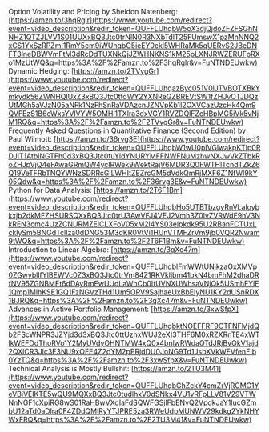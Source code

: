 
Option Volatility and Pricing by Sheldon Natenberg: [https://amzn.to/3hqRglr](https://www.youtube.com/redirect?event=video_description&redir_token=QUFFLUhqbW5oX3djQjdoZFZFSGhNNHZ1QTZJLVV1S01UUXxBQ3Jtc0trNlN0R3NXbTdlT25FUmswX1pzMnNNQ2xCS1YxSzRPZmI1RmY5cm9iWUhqbG5ieEY0ckl5WHRaMk5qUERvS2JBeDNFT3lneDBWVmFtM3dRcDdTUXNkQjJZWHNKNS1kM25pLXNJRWZERUFpRXo1MzUtWQ&q=https%3A%2F%2Famzn.to%2F3hqRglr&v=FuNTNDEUwkw) Dynamic Hedging: [https://amzn.to/2TVvgGr](https://www.youtube.com/redirect?event=video_description&redir_token=QUFFLUhqazByc051V0lJTVBOTXBkYmkydk56ZWNHQlUxZ3xBQ3Jtc0ttdWY2YXNReGZBREVtSW1fZHJvOTJDQzUtMGh5aVJzN05aNFk1NzFhSnRaVDAzcnJZNVpKb1I2OXVCazUzcHk4Qm9QVFEzS1B6cWxsYVlVYW5OMHl1TXlra3dxVGY1RVZDQlFZcHBpMG5iVk5vNjM1RQ&q=https%3A%2F%2Famzn.to%2F2TVvgGr&v=FuNTNDEUwkw) Frequently Asked Questions in Quantitative Finance (Second Edition) by Paul Wilmott: [https://amzn.to/36rvg3E](https://www.youtube.com/redirect?event=video_description&redir_token=QUFFLUhqbW1wU0pIVGlwakpKTlp0RDJiT1AtblNGTFh0d3xBQ3Jtc0tuYldYNURYMFFNWFNuMzhwNXJwVkZTbkRoZHJpVjQ4eFAwaGRmQW4yclRWek9WektRajV6MDR3Q0FWTHlTcndTZkZ6Q19VeTFRbTNQYWNzSDRRcGlLWHItZEZrcGM5dVdkQmRjMXF6Z1NfWl9kY05Qdw&q=https%3A%2F%2Famzn.to%2F36rvg3E&v=FuNTNDEUwkw) Python for Data Analysis: [https://amzn.to/2T6F1Bm](https://www.youtube.com/redirect?event=video_description&redir_token=QUFFLUhqbHo5UTBTbzgyRnVLaloybkxjb2dkMFZHSURSQXxBQ3Jtc0trU3AwVFJ4VEJ2Vmh3Z0lvZVRWdF9hV3NkREN3cmc4UzZCNURMZElCLXFoV05xM2l4YS03elpkdk95U2RBanFCTUxLcklySm5BNGdTclIza0dDNG53M3dKR0VtVi1HUnVTMFZrVm9jb0VQR2Nwam9tWQ&q=https%3A%2F%2Famzn.to%2F2T6F1Bm&v=FuNTNDEUwkw) Introduction to Linear Algebra: [https://amzn.to/3qXc47m](https://www.youtube.com/redirect?event=video_description&redir_token=QUFFLUhqblFmWWtUNjkzaGxXMVp0ZGwybllfYlBEWVc0Z3xBQ3Jtc0trVm84Z1RKVklibm41bkN4bmFhM2dhaDRfNV95ZGNBMEt6dDAyRmEwUUdLaWhCb0ItUVNXUWhsaVNjQk5USmhFYlF1Qmp1MlhKSE1GQ1FzNGVzTHd1Um5ORV9SajhaeUxBbEIyNU1KY2dUSnRDX1BJRQ&q=https%3A%2F%2Famzn.to%2F3qXc47m&v=FuNTNDEUwkw) Advances in Active Portfolio Management: [https://amzn.to/3xwSfpX](https://www.youtube.com/redirect?event=video_description&redir_token=QUFFLUhqbktNOEFFRF9OTFNFMjdQb2FScWNPR3JZYjd3d3xBQ3Jtc0ttUzhxWUJ2eXI3THF6M0xRZXRnTE4xWTlkWEFDdThoRVo1Y2MyUVdyOHNTMW4xQ0x4bnlwRWdaQTdJRjBvQkV1ajd2QXlCR3Jlc3E3NU9xOEE4Z2dYM2pPRjdDU0JoNG9Td1JsbXVkWFVfenFIb0YzTQ&q=https%3A%2F%2Famzn.to%2F3xwSfpX&v=FuNTNDEUwkw) Technical Analysis is Mostly Bullshit: [https://amzn.to/2TU3M41](https://www.youtube.com/redirect?event=video_description&redir_token=QUFFLUhqbGhZckY4cmZrVjRCMC1YeVBiVElKTE5wQU9MQXxBQ3Jtc0tudlhxV0dSNkx4VU1vRFpLLV81V29VTWNnNGF1cXpiRG8wS01RaHBwVXdIaFdSQWFGSjlFbENvQ2VpdkJaY1lucGZmbU12aTd0aDlra0F4ZDdQMlRyYTJPRE5za3RWeUdpMUNWV29kdkg2YkNHYWxFRQ&q=https%3A%2F%2Famzn.to%2F2TU3M41&v=FuNTNDEUwkw)
